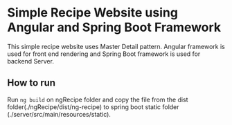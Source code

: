 # Simple Recipe Website using Angular and Spring Boot Framework  
This simple recipe website uses Master Detail pattern. Angular framework is used for front end rendering and Spring Boot framework is used for backend Server.  
  
## How to run  
Run `ng build` on ngRecipe folder and copy the file from the dist folder(./ngRecipe/dist/ng-recipe) to spring boot static folder (./server/src/main/resources/static).  
  
